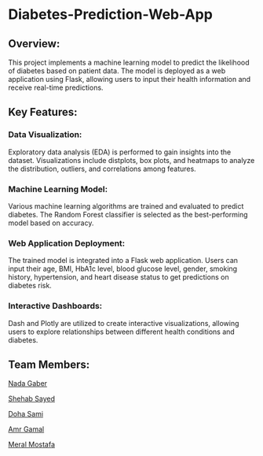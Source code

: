 # Diabetes-Prediction-Web-App

## Overview:
This project implements a machine learning model to predict the likelihood of diabetes based on patient data. The model is deployed as a web application using Flask, allowing users to input their health information and receive real-time predictions.

## Key Features:
### Data Visualization: 
Exploratory data analysis (EDA) is performed to gain insights into the dataset. Visualizations include distplots, box plots, and heatmaps to analyze the distribution, outliers, and correlations among features.

### Machine Learning Model: 
Various machine learning algorithms are trained and evaluated to predict diabetes. The Random Forest classifier is selected as the best-performing model based on accuracy.

### Web Application Deployment:
The trained model is integrated into a Flask web application. Users can input their age, BMI, HbA1c level, blood glucose level, gender, smoking history, hypertension, and heart disease status to get predictions on diabetes risk.

### Interactive Dashboards:
Dash and Plotly are utilized to create interactive visualizations, allowing users to explore relationships between different health conditions and diabetes.

## Team Members:

[Nada Gaber](https://github.com/nadagaber)

[Shehab Sayed](https://github.com/shehabsayed)

[Doha Sami](https://github.com/dohasami)

[Amr Gamal](https://github.com/amrgamal99)

[Meral Mostafa](https://github.com/Meralmostafaa)

